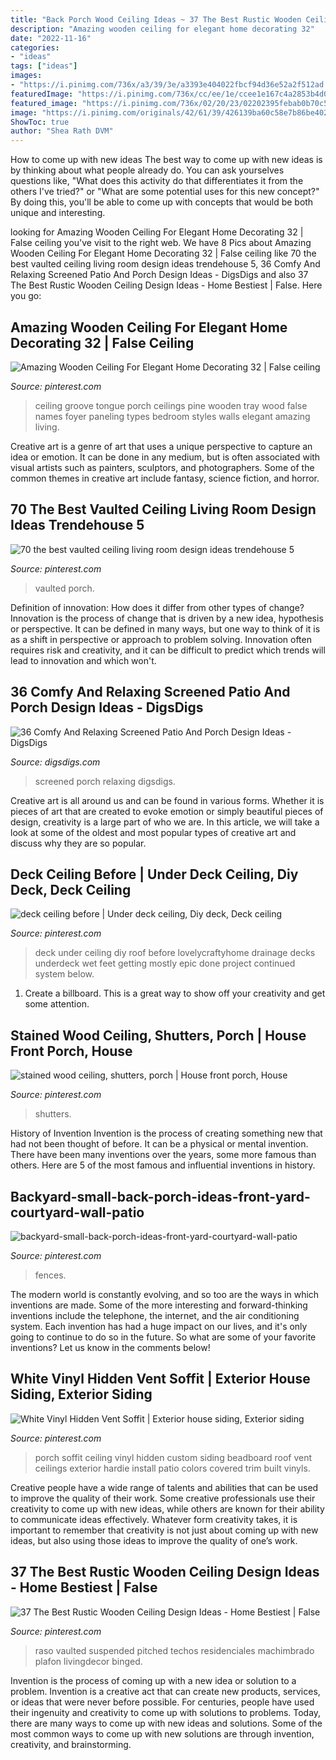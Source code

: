 ```yaml
---
title: "Back Porch Wood Ceiling Ideas ~ 37 The Best Rustic Wooden Ceiling Design Ideas"
description: "Amazing wooden ceiling for elegant home decorating 32"
date: "2022-11-16"
categories:
- "ideas"
tags: ["ideas"]
images:
- "https://i.pinimg.com/736x/a3/39/3e/a3393e404022fbcf94d36e52a2f512ad.jpg"
featuredImage: "https://i.pinimg.com/736x/cc/ee/1e/ccee1e167c4a2853b4d0e6293bec6d33.jpg"
featured_image: "https://i.pinimg.com/736x/02/20/23/02202395febab0b70c52ce42e3307515.jpg"
image: "https://i.pinimg.com/originals/42/61/39/426139ba60c58e7b86be40266ca77dd8.jpg"
ShowToc: true
author: "Shea Rath DVM"
---
```



How to come up with new ideas
The best way to come up with new ideas is by thinking about what people already do. You can ask yourselves questions like, "What does this activity do that differentiates it from the others I've tried?" or "What are some potential uses for this new concept?" By doing this, you'll be able to come up with concepts that would be both unique and interesting.

	

		
looking for Amazing Wooden Ceiling For Elegant Home Decorating 32 | False ceiling you've visit to the right web. We have 8 Pics about Amazing Wooden Ceiling For Elegant Home Decorating 32 | False ceiling like 70 the best vaulted ceiling living room design ideas trendehouse 5, 36 Comfy And Relaxing Screened Patio And Porch Design Ideas - DigsDigs and also 37 The Best Rustic Wooden Ceiling Design Ideas - Home Bestiest | False. Here you go:
		
    
## Amazing Wooden Ceiling For Elegant Home Decorating 32 | False Ceiling

<img loading=lazy src="https://i.pinimg.com/736x/1e/7a/2d/1e7a2d2b6ef9a01ecba49ceafc151a18.jpg" onerror="this.onerror=null;this.src='https://tse4.mm.bing.net/th?id=OIP.MWSDp1dcMAgmHc4MZ6Q-awHaJ3&amp;pid=15.1';" alt="Amazing Wooden Ceiling For Elegant Home Decorating 32 | False ceiling">

_Source: pinterest.com_

>ceiling groove tongue porch ceilings pine wooden tray wood false names foyer paneling types bedroom styles walls elegant amazing living. 

	

Creative art is a genre of art that uses a unique perspective to capture an idea or emotion. It can be done in any medium, but is often associated with visual artists such as painters, sculptors, and photographers. Some of the common themes in creative art include fantasy, science fiction, and horror.

    
## 70 The Best Vaulted Ceiling Living Room Design Ideas Trendehouse 5

<img loading=lazy src="https://i.pinimg.com/736x/a3/39/3e/a3393e404022fbcf94d36e52a2f512ad.jpg" onerror="this.onerror=null;this.src='https://tse1.mm.bing.net/th?id=OIP.OOyPv2wxC4KGAYrxVHLszwHaLH&amp;pid=15.1';" alt="70 the best vaulted ceiling living room design ideas trendehouse 5">

_Source: pinterest.com_

>vaulted porch. 

	

Definition of innovation: How does it differ from other types of change?
Innovation is the process of change that is driven by a new idea, hypothesis or perspective. It can be defined in many ways, but one way to think of it is as a shift in perspective or approach to problem solving. Innovation often requires risk and creativity, and it can be difficult to predict which trends will lead to innovation and which won't.

    
## 36 Comfy And Relaxing Screened Patio And Porch Design Ideas - DigsDigs

<img loading=lazy src="https://www.digsdigs.com/photos/comfy-and-relaxing-screened-patio-design-ideas-13.jpg" onerror="this.onerror=null;this.src='https://tse1.mm.bing.net/th?id=OIP.Td3II65TSCj_IlScb6AjQwHaLQ&amp;pid=15.1';" alt="36 Comfy And Relaxing Screened Patio And Porch Design Ideas - DigsDigs">

_Source: digsdigs.com_

>screened porch relaxing digsdigs. 

	

Creative art is all around us and can be found in various forms. Whether it is pieces of art that are created to evoke emotion or simply beautiful pieces of design, creativity is a large part of who we are. In this article, we will take a look at some of the oldest and most popular types of creative art and discuss why they are so popular.

    
## Deck Ceiling Before | Under Deck Ceiling, Diy Deck, Deck Ceiling

<img loading=lazy src="https://i.pinimg.com/736x/cc/ee/1e/ccee1e167c4a2853b4d0e6293bec6d33.jpg" onerror="this.onerror=null;this.src='https://tse4.mm.bing.net/th?id=OIP.rdfU73p-aHPiTq_tX9AvMAHaJ3&amp;pid=15.1';" alt="deck ceiling before | Under deck ceiling, Diy deck, Deck ceiling">

_Source: pinterest.com_

>deck under ceiling diy roof before lovelycraftyhome drainage decks underdeck wet feet getting mostly epic done project continued system below. 

	

1. Create a billboard. This is a great way to show off your creativity and get some attention.

    
## Stained Wood Ceiling, Shutters, Porch | House Front Porch, House

<img loading=lazy src="https://i.pinimg.com/736x/52/e5/f6/52e5f662f28aa60672ea553568acbc42.jpg" onerror="this.onerror=null;this.src='https://tse2.mm.bing.net/th?id=OIP.1EMfiIgG4sOjDm8zB7XUAQHaJ4&amp;pid=15.1';" alt="stained wood ceiling, shutters, porch | House front porch, House">

_Source: pinterest.com_

>shutters. 

	

History of Invention
Invention is the process of creating something new that had not been thought of before. It can be a physical or mental invention. There have been many inventions over the years, some more famous than others. Here are 5 of the most famous and influential inventions in history.

    
## Backyard-small-back-porch-ideas-front-yard-courtyard-wall-patio

<img loading=lazy src="https://i.pinimg.com/736x/02/20/23/02202395febab0b70c52ce42e3307515.jpg" onerror="this.onerror=null;this.src='https://tse1.mm.bing.net/th?id=OIP.ASo-uUVUcTvJYYq33YjnGgHaJ3&amp;pid=15.1';" alt="backyard-small-back-porch-ideas-front-yard-courtyard-wall-patio">

_Source: pinterest.com_

>fences. 

	

The modern world is constantly evolving, and so too are the ways in which inventions are made. Some of the more interesting and forward-thinking inventions include the telephone, the internet, and the air conditioning system. Each invention has had a huge impact on our lives, and it's only going to continue to do so in the future. So what are some of your favorite inventions? Let us know in the comments below!

    
## White Vinyl Hidden Vent Soffit | Exterior House Siding, Exterior Siding

<img loading=lazy src="https://i.pinimg.com/736x/15/b0/d9/15b0d99b808f3419268f4dc8844ce959--vinyl-soffit-porch-ceiling.jpg" onerror="this.onerror=null;this.src='https://tse3.mm.bing.net/th?id=OIP.6O5kFM3TFv9N97ZCdgiQPgHaFj&amp;pid=15.1';" alt="White Vinyl Hidden Vent Soffit | Exterior house siding, Exterior siding">

_Source: pinterest.com_

>porch soffit ceiling vinyl hidden custom siding beadboard roof vent ceilings exterior hardie install patio colors covered trim built vinyls. 

	

Creative people have a wide range of talents and abilities that can be used to improve the quality of their work. Some creative professionals use their creativity to come up with new ideas, while others are known for their ability to communicate ideas effectively. Whatever form creativity takes, it is important to remember that creativity is not just about coming up with new ideas, but also using those ideas to improve the quality of one’s work.

    
## 37 The Best Rustic Wooden Ceiling Design Ideas - Home Bestiest | False

<img loading=lazy src="https://i.pinimg.com/originals/42/61/39/426139ba60c58e7b86be40266ca77dd8.jpg" onerror="this.onerror=null;this.src='https://tse4.mm.bing.net/th?id=OIP.itk6EBGbyy-Uxs_lBGSh0QHaJ3&amp;pid=15.1';" alt="37 The Best Rustic Wooden Ceiling Design Ideas - Home Bestiest | False">

_Source: pinterest.com_

>raso vaulted suspended pitched techos residenciales machimbrado plafon livingdecor binged. 

	

Invention is the process of coming up with a new idea or solution to a problem. Invention is a creative act that can create new products, services, or ideas that were never before possible. For centuries, people have used their ingenuity and creativity to come up with solutions to problems. Today, there are many ways to come up with new ideas and solutions. Some of the most common ways to come up with new solutions are through invention, creativity, and brainstorming.

